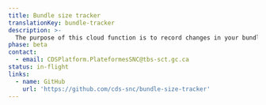```yaml
---
title: Bundle size tracker
translationKey: bundle-tracker
description: >-
  The purpose of this cloud function is to record changes in your bundle size over time.
phase: beta
contact:
  - email: CDSPlatform.PlateformesSNC@tbs-sct.gc.ca
status: in-flight
links:
  - name: GitHub
    url: 'https://github.com/cds-snc/bundle-size-tracker'
---
```


